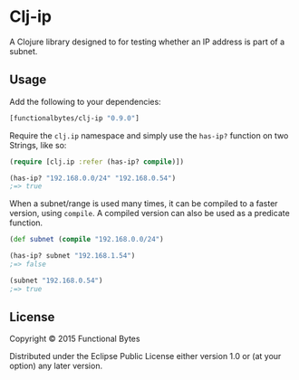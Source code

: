 # Clj-ip

A Clojure library designed to for testing whether an IP address is
part of a subnet.

## Usage

Add the following to your dependencies:

```clj
[functionalbytes/clj-ip "0.9.0"]
```

Require the `clj.ip` namespace and simply use the `has-ip?` function
on two Strings, like so:

```clj
(require [clj.ip :refer (has-ip? compile)])

(has-ip? "192.168.0.0/24" "192.168.0.54")
;=> true
```

When a subnet/range is used many times, it can be compiled to a faster
version, using `compile`. A compiled version can also be used as a
predicate function.

```clj
(def subnet (compile "192.168.0.0/24")

(has-ip? subnet "192.168.1.54")
;=> false

(subnet "192.168.0.54")
;=> true
```

## License

Copyright © 2015 Functional Bytes

Distributed under the Eclipse Public License either version 1.0 or (at
your option) any later version.
